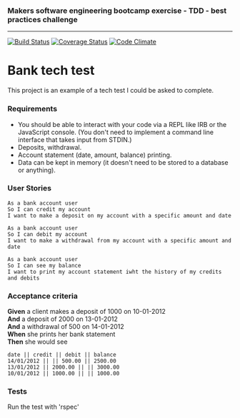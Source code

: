 ### Makers software engineering bootcamp exercise - TDD - best practices challenge

---

[![Build Status](https://travis-ci.org/AdrienFabre/bank_tech_test_ruby.svg?branch=master)](https://travis-ci.org/AdrienFabre/bank_tech_test_ruby)
[![Coverage Status](https://coveralls.io/repos/github/AdrienFabre/bank_tech_test_ruby/badge.svg?branch=master)](https://coveralls.io/github/AdrienFabre/bank_tech_test_ruby?branch=master)
[![Code Climate](https://codeclimate.com/github/codeclimate/codeclimate/badges/gpa.svg)](https://codeclimate.com/github/AdrienFabre/<bank_tech_test_ruby>)

# Bank tech test

This project is an example of a tech test I could be asked to complete. 

### Requirements

* You should be able to interact with your code via a REPL like IRB or the JavaScript console.  (You don't need to implement a command line interface that takes input from STDIN.)
* Deposits, withdrawal.
* Account statement (date, amount, balance) printing.
* Data can be kept in memory (it doesn't need to be stored to a database or anything).

### User Stories 

```
As a bank account user
So I can credit my account
I want to make a deposit on my account with a specific amount and date

As a bank account user
So I can debit my account
I want to make a withdrawal from my account with a specific amount and date

As a bank account user 
So I can see my balance
I want to print my account statement iwht the history of my credits and debits
```

### Acceptance criteria

**Given** a client makes a deposit of 1000 on 10-01-2012  
**And** a deposit of 2000 on 13-01-2012  
**And** a withdrawal of 500 on 14-01-2012  
**When** she prints her bank statement  
**Then** she would see

```
date || credit || debit || balance
14/01/2012 || || 500.00 || 2500.00
13/01/2012 || 2000.00 || || 3000.00
10/01/2012 || 1000.00 || || 1000.00
```

### Tests

Run the test with 'rspec'

